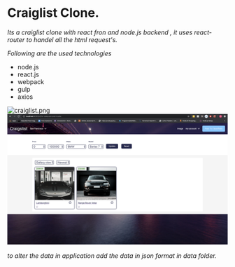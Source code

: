 # Craiglist Clone.

_Its a craiglist clone with react fron and node.js backend , it uses react-router to handel all the html request's._

_Following are the used technologies_

* node.js
* react.js
* webpack
* gulp
* axios

![craiglist.png](craiglist.png)
![craiglist_!.png](craiglist_1.png)

_to alter the data in application add the data in json format in data folder._
